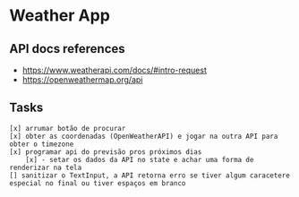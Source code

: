 # Weather App

## API docs references

- https://www.weatherapi.com/docs/#intro-request
- https://openweathermap.org/api

## Tasks
    [x] arrumar botão de procurar
    [x] obter as coordenadas (OpenWeatherAPI) e jogar na outra API para obter o timezone
    [x] programar api do previsão pros próximos dias
        [x] - setar os dados da API no state e achar uma forma de renderizar na tela
    [] sanitizar o TextInput, a API retorna erro se tiver algum caracetere especial no final ou tiver espaços em branco